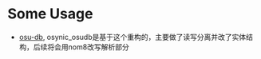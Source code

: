 # Some Usage

- [osu-db](https://crates.io/crates/osu-db), osynic_osudb是基于这个重构的，主要做了读写分离并改了实体结构，后续将会用nom8改写解析部分
